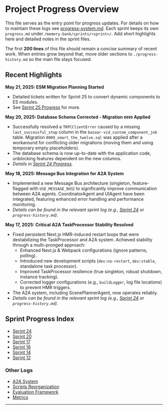 # Project Progress Overview

This file serves as the entry point for progress updates.
For details on how to maintain these logs see [progress-system.md](./progress-system.md).
Each sprint keeps its own `progress.md` under `/memory-bank/sprints/<sprint>/`.
Add short highlights here and detailed notes in the sprint files.

The first **200 lines** of this file should remain a concise summary of recent
work. When entries grow beyond that, move older sections to
`./progress-history.md` so the main file stays focused.

## Recent Highlights

**May 21, 2025: ESM Migration Planning Started**
- Detailed tickets written for Sprint 25 to convert dynamic components to ES modules.
- See [Sprint 25 Progress](./sprints/sprint25/progress.md) for more.

**May 20, 2025: Database Schema Corrected - Migration `0009` Applied**
- Successfully resolved a `TRPCClientError` caused by a missing `last_successful_step` column in the `bazaar-vid_custom_component_job` table. Migration `0009_smart_the_twelve.sql` was applied after a workaround for conflicting older migrations (moving them and using temporary empty placeholders).
- The database schema is now up-to-date with the application code, unblocking features dependent on the new columns.
- *Details in [Sprint 24 Progress](./sprints/sprint24/progress.md).*

**May 18, 2025: Message Bus Integration for A2A System**
- Implemented a new Message Bus architecture (singleton, feature-flagged with `USE_MESSAGE_BUS`) to significantly improve communication between A2A agents. CoordinatorAgent and UIAgent have been integrated, featuring enhanced error handling and performance monitoring.
- *Details can be found in the relevant sprint log (e.g., [Sprint 24](./sprints/sprint24/progress.md) or `progress-history.md`).*

**May 17, 2025: Critical A2A TaskProcessor Stability Resolved**
- Fixed persistent Next.js HMR-induced restart loops that were destabilizing the TaskProcessor and A2A system. Achieved stability through a multi-pronged approach:
    - Enhanced Next.js & Webpack configurations (ignore patterns, polling).
    - Introduced new development scripts (`dev:no-restart`, `dev:stable`, standalone task processor).
    - Improved TaskProcessor resilience (true singleton, robust shutdown, instance tracking).
    - Corrected logger configurations (e.g., `buildLogger`, log file locations) to prevent HMR triggers.
- The A2A system, including ScenePlannerAgent, now operates reliably.
- *Details can be found in the relevant sprint log (e.g., [Sprint 24](./sprints/sprint24/progress.md) or `progress-history.md`).*

## Sprint Progress Index
- [Sprint 24](./sprints/sprint24/progress.md)
- [Sprint 20](./sprints/sprint20/progress.md)
- [Sprint 17](./sprints/sprint17/progress.md)
- [Sprint 16](./sprints/sprint16/progress.md)
- [Sprint 14](./sprints/sprint14/progress.md)
- [Sprint 12](./sprints/sprint12/12-progress.md)

### Other Logs
- [A2A System](./a2a/progress.md)
- [Scripts Reorganization](./scripts/progress.md)
- [Evaluation Framework](./progress/eval-framework-progress.md)
- [Metrics](./evaluation/progress.md)

---
